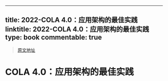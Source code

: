 
---
title: 2022-COLA 4.0：应用架构的最佳实践
linktitle: 2022-COLA 4.0：应用架构的最佳实践
type: book
commentable: true
---

> [原文地址](https://blog.csdn.net/significantfrank/article/details/110934799)

# COLA 4.0：应用架构的最佳实践

    